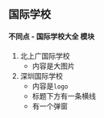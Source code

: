 ## 国际学校

#### 不同点 - 国际学校大全 模块

1. 北上广国际学校
   - 内容是大图片
2. 深圳国际学校
   - 内容是`logo`
   - 标题下方有一条横线
   - 有一个弹窗